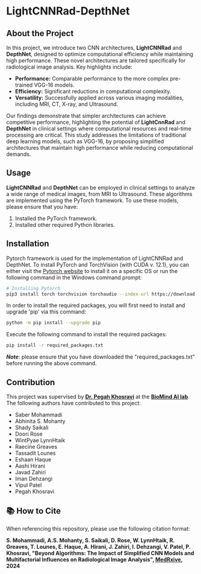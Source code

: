 # LightCNNRad-DepthNet

## About the Project

In this project, we introduce two CNN architectures, **LightCNNRad** and **DepthNet**, designed to optimize computational efficiency while maintaining high performance. These novel architectures are tailored specifically for radiological image analysis. Key highlights include:

- **Performance:** Comparable performance to the more complex pre-trained VGG-16 models.
- **Efficiency:** Significant reductions in computational complexity.
- **Versatility:** Successfully applied across various imaging modalities, including MRI, CT, X-ray, and Ultrasound.

Our findings demonstrate that simpler architectures can achieve competitive performance, highlighting the potential of **LightCnnRad** and **DepthNet** in clinical settings where computational resources and real-time processing are critical. This study addresses the limitations of traditional deep learning models, such as VGG-16, by proposing simplified architectures that maintain high performance while reducing computational demands.

## Usage

**LightCNNRad** and **DepthNet** can be employed in clinical settings to analyze a wide range of medical images, from MRI to Ultrasound. These algorithms are implemented using the PyTorch framework. To use these models, please ensure that you have:

1. Installed the PyTorch framework.
2. Installed other required Python libraries.

## Installation

Pytorch framework is used for the implementation of LightCNNRad and DepthNet. To install PyTorch and TorchVision (with CUDA v. 12.1), you can either visit the [Pytorch website](https://pytorch.org/get-started/locally/) to install it on a specific OS or run the following command in the Windows command prompt:

```bash
# Installing Pytorch
pip3 install torch torchvision torchaudio --index-url https://download.pytorch.org/whl/cu121
```
In order to install the required packages, you will first need to install and upgrade 'pip' via this command:

```bash
python -m pip install --upgrade pip
```

Execute the following command to install the required packages:

```bash
pip install -r required_packages.txt
```
***Note***: please ensure that you have downloaded the "required_packages.txt" before running the above command.  

## Contribution

This project was supervised by [**Dr. Pegah Khosravi**](https://scholar.google.com/citations?hl=en&user=lHM6ZCwAAAAJ) at the  [**BioMind AI lab**](https://sites.google.com/view/biomind-ai-lab). The following authors have contributed to this project:

- Saber Mohammadi
- Abhinita S. Mohanty
- Shady Saikali
- Doori Rose
- WintPyae LynnHtaik
- Raecine Greaves
- Tassadit Lounes
- Eshaan Haque
- Aashi Hirani
- Javad Zahiri
- Iman Dehzangi
- Vipul Patel
- Pegah Khosravi

## 📚 How to Cite

When referencing this repository, please use the following citation format:

**S. Mohammadi, A.S. Mohanty, S. Saikali, D. Rose, W. LynnHtaik, R. Greaves, T. Lounes, E. Haque, A. Hirani, J. Zahiri, I. Dehzangi, V. Patel, P. Khosravi, "Beyond Algorithms: The Impact of Simplified CNN Models and Multifactorial Influences on Radiological Image Analysis", [**MedRxive**](https://www.medrxiv.org/content/10.1101/2024.09.15.24313585v1), 2024**
